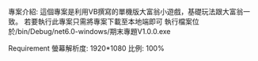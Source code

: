 專案介紹:
這個專案是利用VB撰寫的單機版大富翁小遊戲，基礎玩法跟大富翁一致。
若要執行此專案只需將專案下載至本地端即可
執行檔案位於/bin/Debug/net6.0-windows/期末專題V1.0.0.exe

Requirement
螢幕解析度: 1920*1080
比例: 100%